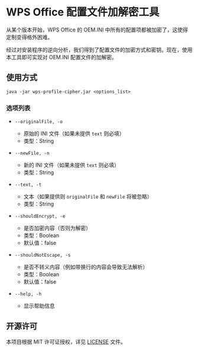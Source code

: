 ﻿# WPS Office 配置文件加解密工具

从某个版本开始，WPS Office 的 OEM.INI 中所有的配置项都被加密了，这使得定制变得格外困难。

经过对安装程序的逆向分析，我们得到了配置文件的加密方式和密钥。现在，使用本工具即可实现对 OEM.INI 配置文件的加解密。

## 使用方式

```txt
java -jar wps-profile-cipher.jar <options_list>
```

### 选项列表

- `--originalFile, -o`
    - 原始的 INI 文件（如果未提供 `text` 则必填）
    - 类型：String

- `--newFile, -n`
    - 新的 INI 文件（如果未提供 `text` 则必填）
    - 类型：String

- `--text, -t`
    - 文本（如果提供则 `originalFile` 和 `newFile` 将被忽略）
    - 类型：String

- `--shouldEncrypt, -e`
    - 是否加密内容（否则为解密）
    - 类型：Boolean
    - 默认值：false

- `--shouldNotEscape, -s`
    - 是否不转义内容（例如带换行的内容会导致无法解析）
    - 类型：Boolean
    - 默认值：false

- `--help, -h`
    - 显示帮助信息

## 开源许可

本项目根据 MIT 许可证授权，详见 [LICENSE](LICENSE.md) 文件。
